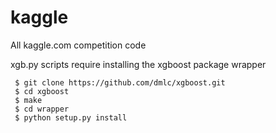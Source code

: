 # kaggle
All kaggle.com competition code

xgb.py scripts require installing the xgboost package wrapper

     $ git clone https://github.com/dmlc/xgboost.git
     $ cd xgboost
     $ make
     $ cd wrapper
     $ python setup.py install
